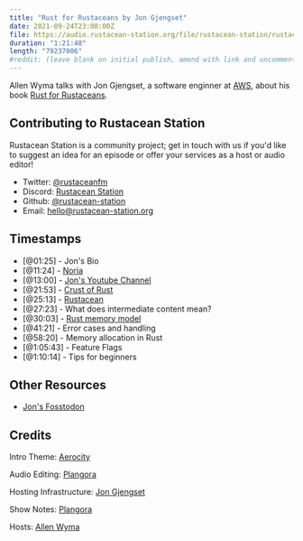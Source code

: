 ```yaml
---
title: "Rust for Rustaceans by Jon Gjengset"
date: 2021-09-24T23:00:00Z
file: https://audio.rustacean-station.org/file/rustacean-station/rustacean-station-e038-jon-gjengset.mp3
duration: "1:21:48"
length: "79237006"
#reddit: (leave blank on initial publish, amend with link and uncomment this line after Reddit thread has been posted)
---
```

Allen Wyma talks with Jon Gjengset, a software enginner at [AWS](https://aws.amazon.com/), about his book [Rust for Rustaceans](https://nostarch.com/rust-rustaceans).

## Contributing to Rustacean Station

Rustacean Station is a community project; get in touch with us if you'd like to suggest an idea for an episode or offer your services as a host or audio editor!

- Twitter: [@rustaceanfm](https://twitter.com/rustaceanfm)
- Discord: [Rustacean Station](https://discord.gg/cHc3Gyc)
- Github: [@rustacean-station](https://github.com/rustacean-station/)
- Email: [hello@rustacean-station.org](mailto:hello@rustacean-station.org)

## Timestamps 

- [@01:25] - Jon's Bio 
- [@11:24] - [Noria](https://github.com/mit-pdos/noria)
- [@13:00] - [Jon's Youtube Channel](https://www.youtube.com/c/JonGjengset)
- [@21:53] - [Crust of Rust](https://www.youtube.com/watch?v=rAl-9HwD858&list=PLqbS7AVVErFiWDOAVrPt7aYmnuuOLYvOa)
- [@25:13] - [Rustacean](https://www.rustaceans.org/)
- [@27:23] - What does intermediate content mean?
- [@30:03] - [Rust memory model](https://nostarch.com/download/samples/RustforRustaceans_Ch2new.pdf)
- [@41:21] - Error cases and handling
- [@58:20] - Memory allocation in Rust 
- [@1:05:43] - Feature Flags 
- [@1:10:14] - Tips for beginners 

## Other Resources 
- [Jon's Fosstodon](https://fosstodon.org/@jonhoo)

## Credits
Intro Theme: [Aerocity](https://twitter.com/AerocityMusic)

Audio Editing: [Plangora](https://twitter.com/plangora)

Hosting Infrastructure: [Jon Gjengset](https://twitter.com/jonhoo/)

Show Notes: [Plangora](https://twitter.com/plangora)

Hosts: [Allen Wyma](https://twitter.com/allenwyma)
